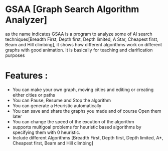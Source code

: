  # GSAA [Graph Search Algorithm Analyzer]
 as the name indicates GSAA is a program to analyze some of AI search techniques[Breadth First, Depth first, Depth limited, A Star, Cheapest first, Beam and Hill climbing],
  it shows how different algorithms work on different graphs with good animation. 
 It is basically for teaching and clarification purposes 

# Features : 
- You can make your own graph, moving cities and editing or creating either cities or paths
- You can Pause, Resume and Stop the algorithm
- You can generate a Heuristic automatically
- You can save and share the graphs you made and of course Open them later
- You can change the speed of the excution of the algorithm
- supports multigoal problems for heuristic based algorithms by specifying them with 0 heuristic. 
- Include different Algorithms [Breadth First, Depth first, Depth limited, A*, Cheapest first, Beam and Hill climbing]
